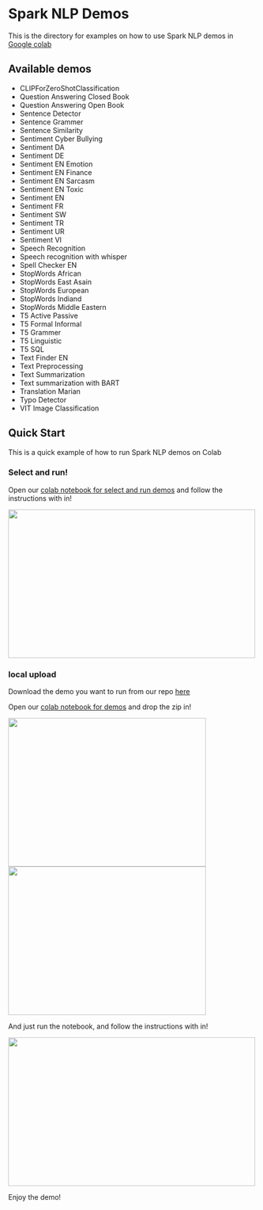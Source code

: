 # Spark NLP Demos

This is the directory for examples on how to use Spark NLP demos in [Google colab](https://colab.google)

## Available demos

* CLIPForZeroShotClassification
* Question Answering Closed Book
* Question Answering Open Book
* Sentence Detector
* Sentence Grammer
* Sentence Similarity
* Sentiment Cyber Bullying
* Sentiment DA
* Sentiment DE
* Sentiment EN Emotion
* Sentiment EN Finance
* Sentiment EN Sarcasm
* Sentiment EN Toxic
* Sentiment EN
* Sentiment FR
* Sentiment SW
* Sentiment TR
* Sentiment UR
* Sentiment VI
* Speech Recognition
* Speech recognition with whisper
* Spell Checker EN
* StopWords African
* StopWords East Asain
* StopWords European
* StopWords Indiand
* StopWords Middle Eastern
* T5 Active Passive
* T5 Formal Informal
* T5 Grammer
* T5 Linguistic
* T5 SQL
* Text Finder EN
* Text Preprocessing
* Text Summarization
* Text summarization with BART
* Translation Marian
* Typo Detector
* VIT Image Classification

## Quick Start

This is a quick example of how to run Spark NLP demos on Colab

### Select and run!

Open our [colab notebook for select and run demos](https://github.com/JohnSnowLabs/spark-nlp/tree/master/examples/demos/streamlit/run_demos.ipynb) and follow the instructions with in!

<img src="https://github.com/AbdullahMubeenAnwar/spark-nlp/assets/77073730/515f6c17-39cd-4a85-abfe-c67922374165" width="500" height="300">

### local upload

Download the demo you want to run from our repo [here](https://github.com/JohnSnowLabs/spark-nlp/tree/master/examples/demos/streamlit)

Open our [colab notebook for demos](https://github.com/JohnSnowLabs/spark-nlp/tree/master/examples/demos/streamlit/run_streamlit_demos.ipynb) and drop the zip in!

<img src="https://github.com/AbdullahMubeenAnwar/spark-nlp/assets/77073730/a0566397-38e7-43ac-9ae0-eed6f728cba7" width="400" height="300">
<img src="https://github.com/AbdullahMubeenAnwar/spark-nlp/assets/77073730/55d732c3-bea3-4759-b8c8-2de949a7db21" width="400" height="300">

And just run the notebook, and follow the instructions with in!

<img src="https://github.com/AbdullahMubeenAnwar/spark-nlp/assets/77073730/8b966625-54c5-48ba-8541-66bd23c7724a" width="500" height="300">

Enjoy the demo!
